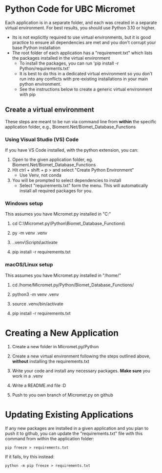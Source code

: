 # Python Code for UBC Micromet

Each application is in a separate folder, and each was created in a separate virtual environment.  For best results, you should use Python 3.10 or higher.

* Its is not explicitly required to use virtual environments, but it is good practice to ensure all dependencies are met and you don't corrupt your base Python installation
* The root folder of each application has a "requirement.txt" which lists the packages installed in the virtual environment
    * To install the packages, you can run 'pip install -r Python/requirements.txt'
    * It is best to do this in a dedicated virtual environment so you don't run into any conflicts with pre-existing installations in your main python environment.
    * See the instructions below to create a generic virtual environment with pip
## Create a virtual environment

These steps are meant to be run via command line from **within** the specific application folder, e.g., Bioment.Net/Biomet_Database_Functions

### Using Visual Studio (VS) Code

If you have VS Code installed, with the python extension, you can:

1. Open to the given application folder, eg. Bioment.Net/Biomet_Database_Functions
2. Hit ctrl + shift + p > and select "Create Python Environment"
    * Use Venv, not conda
3. You will be prompted to select dependencies to install
    * Select "requirements.txt" form the menu.  This will automatically install all required packages for you.

### Windows setup

This assumes you have Micromet.py installed in "C:\"

1. cd C:\Micromet.py\Python\Biomet_Database_Functions\

2. py -m venv .venv

3. .\.venv\Scripts\activate

4. pip install -r requirements.txt

### macOS/Linux setup

This assumes you have Micromet.py installed in "/home/"

1. cd /home/Micromet.py/Python/Biomet_Database_Functions/

2.  python3 -m venv .venv

3. source .venv/bin/activate

4. pip install -r requirements.txt

# Creating a New Application

1. Create a new folder in Micromet.py/Python

2. Create a new virtual environment following the steps outlined above, **without** installing the requirements.txt

3. Write your code and install any necessary packages.  **Make sure** you work in a .venv

4. Write a README.md file :D

5. Push to you own branch of Micromet.py on github

# Updating Existing Applications

If any new packages are installed in a given application and you plan to push it to github, you can update the "requirements.txt" file with this command from within the application folder:

    pip freeze > requirements.txt

If it fails, try this instead:

    python -m pip freeze > requirements.txt
